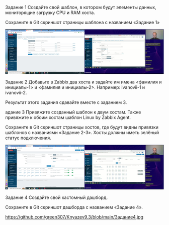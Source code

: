 Задание 1
Создайте свой шаблон, в котором будут элементы данных, мониторящие загрузку CPU и RAM хоста.

Сохраните в Git скриншот страницы шаблона с названием «Задание 1»

![alt text](https://github.com/green307/Knyazev9.3/blob/main/Задание1.jpg)


Задание 2
Добавьте в Zabbix два хоста и задайте им имена <фамилия и инициалы-1> и <фамилия и инициалы-2>. Например: ivanovii-1 и ivanovii-2.

Результат этого задания сдавайте вместе с заданием 3.


адание 3
Привяжите созданный шаблон к двум хостам. Также привяжите к обоим хостам шаблон Linux by Zabbix Agent.

Сохраните в Git скриншот страницы хостов, где будут видны привязки шаблонов с названиями «Задание 2-3». Хосты должны иметь зелёный статус подключения.

![alt text](https://github.com/green307/Knyazev9.3/blob/main/Задание2-3.jpg)

Задание 4
Создайте свой кастомный дашборд.

Сохраните в Git скриншот дашборда с названием «Задание 4».

https://github.com/green307/Knyazev9.3/blob/main/Задание4.jpg
